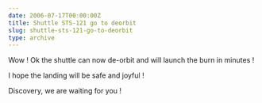 ```yaml
---
date: 2006-07-17T00:00:00Z
title: Shuttle STS-121 go to deorbit
slug: shuttle-sts-121-go-to-deorbit
type: archive
---
```


Wow ! Ok the shuttle can now de-orbit and will launch the burn in minutes !

I hope the landing will be safe and joyful !

Discovery, we are waiting for you !
